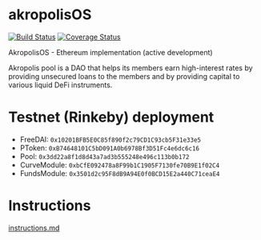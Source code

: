# akropolisOS

[![Build Status](https://travis-ci.org/akropolisio/akropolisOS.svg?branch=develop)](https://travis-ci.org/akropolisio/akropolisOS) [![Coverage Status](https://coveralls.io/repos/github/akropolisio/akropolisOS/badge.svg?branch=develop)](https://coveralls.io/github/akropolisio/akropolisOS?branch=develop)

AkropolisOS - Ethereum implementation (active development)

Akropolis pool is a DAO that helps its members earn high-interest rates by providing unsecured loans to the members and by providing capital to various liquid DeFi instruments.

# Testnet (Rinkeby) deployment 
* FreeDAI: `0x10201BFB5E0C85f890f2c79CD1C93cb5F31e33e5`
* PToken: `0xB74648101C5bD091A0b6978Bf3D51Fc4e6dc6c16`
* Pool: `0x3dd22a8f1d8d43a7ad3b555248e496c113b0b172`
* CurveModule: `0xbCfE092478a8F99b1C1905F7130fe70B9E1f02C4`
* FundsModule: `0x3501d2c95F8dB9A94E0f0BCD15E2a440C71ceaE4`

# Instructions
[instructions.md](instructions.md)
